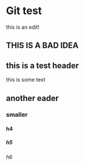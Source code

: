 # Git test
this is an edit!
## THIS IS A BAD IDEA

## this is a test header
this is some text

## another eader

### smaller 
#### h4
##### h5
###### h6
